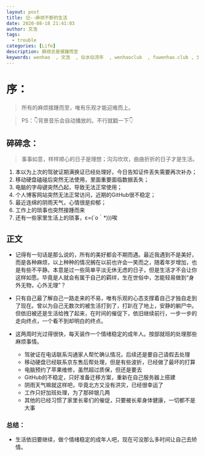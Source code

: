 ```yaml
---
layout: post
title: 记--麻烦不断的生活
date: 2020-08-18 21:41:03
author: 文浩
tags:
  - trouble
categories: [Life]
description: 麻烦总是接踵而至
keywords: wenhao  , 文浩  , 似水似流年  , wenhaoclub  , fuwenhao.club , 文浩的博客
---
```

# 序：
> 所有的麻烦接踵而至，唯有乐观才能迎难而上。

>PS：👇背景音乐会自动播放的。不行就戳一下👇
<link rel="stylesheet" href="https://cdn.jsdelivr.net/gh/wenhaoclub/blog-assets/files/js/css/APlayer.min.css">
<script src="https://cdn.jsdelivr.net/gh/wenhaoclub/blog-assets/files/js/APlayer.min.js"></script>
<script src="https://cdn.jsdelivr.net/npm/meting@1.1.0/dist/Meting.min.js"></script>

<div class="aplayer" data-id="1468751214" data-server="netease" data-type="song" data-mode="single" data-autoplay="true"></div>

##  碎碎念：
>事事如意，样样顺心的日子是理想；沟沟坎坎，曲曲折折的日子才是生活。

1. 本以为上次的驾驶证期满换证已经处理好，今日告知证件丢失需要再次补办；
2. 移动硬盘磕碰后突然无法使用，里面重要面临数据丢失；
3. 电脑的字母键突然凸起，导致无法正常使用；
4. 个人博客网站突然无法正常访问，近期的GitHub很不稳定；
5. 最近连绵的阴雨天气，心情很是抑郁；
6. 工作上的琐事也突然接踵而来
7. 还有一些家里生活上的琐事，ε=(´ο｀*)))唉

## 正文
	
-   记得有一句话是那么说的，所有的美好都会不期而遇。最近我遇到不是美好，而是各种麻烦，以上种种的情况搁在以前也许会一笑而之，随着年岁增加，也是有些不平静。本意是过一些简单平淡无休无虑的日子，但是生活才不会让你这样如愿。毕竟是人就会有属于自己的羁绊，生在世俗中，怎能轻易做到“身外无物，心外无理”？

-  只有自己最了解自己一路走来的不易，唯有乐观的心态支撑着自己才独自走到了现在。曾以为自己无数次的被生活打到了，打趴在了地上，安静的躺尸中。但依旧被还是生活给拽了起来，在时间的催促下，依旧继续前行，一步一步的走向终点，一个看不到却明白的终点。

- 这两周时光过得很快，每天装作一个情绪稳定的成年人。按部就班的处理那些麻烦事情。
	- 驾驶证在电话联系沟通家人帮忙确认情况，后续还是要自己请假去处理
	- 移动硬盘已经联系京东售后帮处理，但是有些波折，已经做了最坏的打算
	- 电脑预约了苹果维修，虽然超过质保，但还是要去
	- GitHub的不稳定，只好准备迁移方案，重新在自己服务器上搭建
	- 阴雨天气嘛就这样吧，毕竟北方又没有洪灾，已经很幸运了
	- 工作只好加班处理，为了那碎银几两
	- 其他的已经习惯了家里长辈们的催促，只要被长辈身体健康，一切都不是大事

### 总结：

- 生活依旧要继续，做个情绪稳定的成年人吧，现在可没那么多时间让自己去矫情。	






